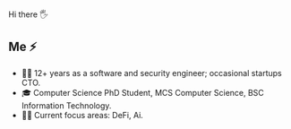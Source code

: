 Hi there :raised_hand_with_fingers_splayed:  

## Me :zap:

- :man_office_worker: 12+ years as a software and security engineer; occasional startups CTO.
- :mortar_board: Computer Science PhD Student, MCS Computer Science, BSC Information Technology.
- 👨‍🔬 Current focus areas: DeFi, Ai.


 <!--
## Tech Stack :man_technologist:

Here is my favorite (unordered) tech stack to build stuff, including Front-End, Back-End, DevSecOps, Smart contracts, 

- Programming Languages
  - Python, JavaScript, Solidity, Golang, C, PHP, Rust
- Front-End
  - React/Next.js, Vue/Nuxt.js, Svelte/SvelteKit
- Back-End
  - Fiber, Deno, Bun, Django, Laravel, Flask
- Blockchain
  - EVM, Foundry, Hardhat, Viem, Wagmi, Ethers.js, Web3.py, Ape, Geth
- DevOps
  - Docker, Github Actions
- Databases
  - PostgreSQL, MySQL,  Redis, SQLite
- Cloud
  - DigitalOcean, AWS, Vercel, Fly, Neon, Supabase
- AI/ML
  - Pytorch, Keras, Numpy, Pandas, Scikit-learn
- Security
  - BurpSuite, IDA Pro, Ghidra, X64dbg, GDB/LLD
-->

 <!--
## Stats :bar_chart:                                    
                                   
<div>
<img  src="https://github-readme-stats.vercel.app/api?username=0xsha&&show_icons=true&theme=radical"/>
  </a>
<div>  -->
